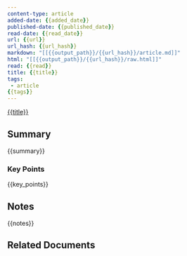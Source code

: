 ```yaml
---
content-type: article
added-date: {{added_date}}
published-date: {{published_date}}
read-date: {{read_date}}
url: {{url}}
url_hash: {{url_hash}}
markdown: "[[{{output_path}}/{{url_hash}}/article.md]]"
html: "[[{{output_path}}/{{url_hash}}/raw.html]]"
read: {{read}}
title: {{title}}
tags:
 - article
{{tags}}
---
```


[{{title}}]({{url}})

## Summary

{{summary}}

### Key Points

{{key_points}}

## Notes

{{notes}}

## Related Documents

